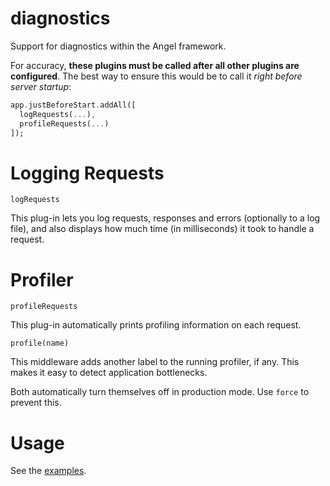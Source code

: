 # diagnostics
Support for diagnostics within the Angel framework.

For accuracy, **these plugins must be called after all other plugins
are configured**. The best way to ensure this would be to call it
*right before server startup*:

```dart
app.justBeforeStart.addAll([
  logRequests(...),
  profileRequests(...)
]);
```

# Logging Requests
`logRequests`

This plug-in lets you log requests, responses and errors (optionally to a log
file), and also displays how much time (in milliseconds) it took to
handle a request.

# Profiler
`profileRequests`

This plug-in automatically prints profiling information on each request.

`profile(name)`

This middleware adds another label to the running profiler, if any.
This makes it easy to detect application bottlenecks.

Both automatically turn themselves off in production mode. Use `force`
to prevent this.

# Usage
See the [examples](/example).
